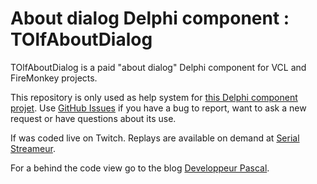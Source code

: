 # About dialog Delphi component : TOlfAboutDialog

TOlfAboutDialog is a paid "about dialog" Delphi component for VCL and FireMonkey projects.

This repository is only used as help system for [this Delphi component projet](https://dialogueapropos.developpeur-pascal.fr/). Use [GitHub Issues](https://github.com/DeveloppeurPascal/AboutDialog-Delphi-Component/issues) if you have a bug to report, want to ask a new request or have questions about its use.

If was coded live on Twitch. Replays are available on demand at [Serial Streameur](https://serialstreameur.fr/boite-de-dialogue-a-propos-composant-delphi-vcl-et-fmx.html).

For a behind the code view go to the blog [Developpeur Pascal](https://developpeur-pascal.fr/boite-de-dialogue-a-propos-de.html).